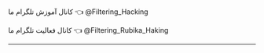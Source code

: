 کانال آموزش تلگرام ما 👈
@Filtering_Hacking

کانال فعالیت تلگرام ما 👈
@Filtering_Rubika_Haking

--------------------------------

